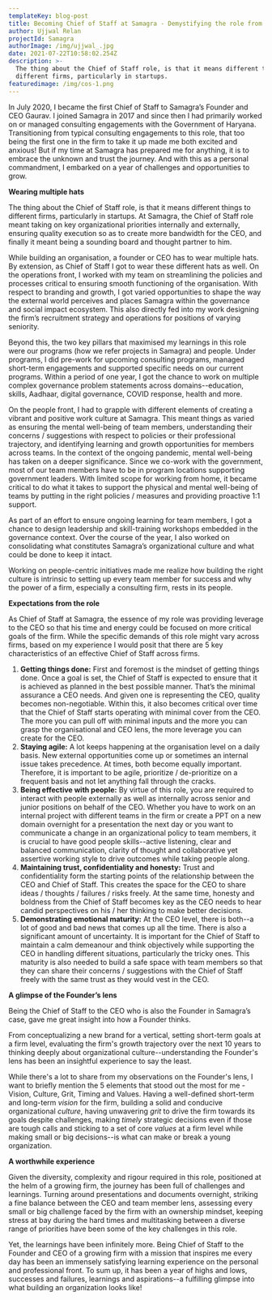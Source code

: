 ```yaml
---
templateKey: blog-post
title: Becoming Chief of Staff at Samagra - Demystifying the role from my experience
author: Ujjwal Relan
projectId: Samagra
authorImage: /img/ujjwal_.jpg
date: 2021-07-22T10:58:02.254Z
description: >-
  The thing about the Chief of Staff role, is that it means different things to
  different firms, particularly in startups.
featuredimage: /img/cos-1.png
---
```

In July 2020, I became the first Chief of Staff to Samagra’s Founder and CEO Gaurav. I joined Samagra in 2017 and since then I had primarily worked on or managed consulting engagements with the Government of Haryana. Transitioning from typical consulting engagements to this role, that too being the first one in the firm to take it up made me both excited and anxious! But if my time at Samagra has prepared me for anything, it is to embrace the unknown and trust the journey. And with this as a personal commandment, I embarked on a year of challenges and opportunities to grow.

**Wearing multiple hats**

The thing about the Chief of Staff role, is that it means different things to different firms, particularly in startups. At Samagra, the Chief of Staff role meant taking on key organizational priorities internally and externally, ensuring quality execution so as to create more bandwidth for the CEO, and finally it meant being a sounding board and thought partner to him. 

While building an organisation, a founder or CEO has to wear multiple hats. By extension, as Chief of Staff I got to wear these different hats as well. On the operations front, I worked with my team on streamlining the policies and processes critical to ensuring smooth functioning of the organisation. With respect to branding and growth, I got varied opportunities to shape the way the external world perceives and places Samagra within the governance and social impact ecosystem. This also directly fed into my work designing the firm’s recruitment strategy and operations for positions of varying seniority. 

Beyond this, the two key pillars that maximised my learnings in this role were our programs (how we refer projects in Samagra) and people. Under programs, I did pre-work for upcoming consulting programs, managed short-term engagements and supported specific needs on our current programs. Within a period of one year, I got the chance to work on multiple complex governance problem statements across domains--education, skills, Aadhaar, digital governance, COVID response, health and more. 

On the people front, I had to grapple with different elements of creating a vibrant and positive work culture at Samagra. This meant things as varied as ensuring the mental well-being of team members,  understanding their concerns / suggestions with respect to policies or their professional trajectory, and identifying learning and growth opportunities for members across teams. In the context of the ongoing pandemic, mental well-being has taken on a deeper significance. Since we co-work with the government, most of our team members have to be in program locations supporting  government leaders. With limited scope for working from home, it became critical to do what it takes to support the physical and mental well-being of teams by putting in the right policies / measures and providing proactive 1:1 support.

As part of an effort to ensure ongoing learning for team members, I got a chance to design leadership and skill-training workshops embedded in the governance context. Over the course of the year, I also worked on consolidating what constitutes Samagra’s organizational culture and what could be done to keep it intact. 

Working on people-centric initiatives made me realize how building the right culture is intrinsic to setting up every team member for success and why the power of a firm, especially a consulting firm, rests in its people.  

**Expectations from the role**

As Chief of Staff at Samagra, the essence of my role was providing leverage to the CEO so that his time and energy could be focused on more critical goals of the firm. While the specific demands of this role might vary across firms, based on my experience I would posit that there are 5 key characteristics of an effective Chief of Staff across firms.

1. **Getting things done:** First and foremost is the mindset of getting things done. Once a goal is set, the Chief of Staff is expected to ensure that it is achieved as planned in the best possible manner. That’s the minimal assurance a CEO needs. And given one is representing the CEO, quality becomes non-negotiable. Within this, it also becomes critical over time that the Chief of Staff starts operating with minimal cover from the CEO. The more you can pull off with minimal inputs and the more you can grasp the organisational and CEO lens, the more leverage you can create for the CEO. 
2. **Staying agile:** A lot keeps happening at the organisation level on a daily basis. New external opportunities come up or sometimes an internal issue takes precedence. At times, both become equally important. Therefore, it is important to be agile, prioritize / de-prioritize on a frequent basis and not let anything fall through the cracks. 
3. **Being effective with people:** By virtue of this role, you are required to interact with people externally as well as internally across senior and junior positions on behalf of the CEO. Whether you have to work on an internal project with different teams in the firm or create a PPT on a new domain overnight for a presentation the next day or you want to communicate a change in an organizational policy to team members, it is crucial to have good people skills--active listening, clear and balanced communication, clarity of thought and collaborative yet assertive working style to drive outcomes while taking people along.
4. **Maintaining trust, confidentiality and honesty:** Trust and confidentiality form the starting points of the relationship between the CEO and Chief of Staff. This creates the space for the CEO to share ideas / thoughts / failures / risks freely. At the same time, honesty and boldness from the Chief of Staff becomes key as the CEO needs to hear candid perspectives on his / her thinking to make better decisions.
5. **Demonstrating emotional maturity:** At the CEO level, there is both--a lot of good and bad news that comes up all the time. There is also a significant amount of uncertainty. It is important for the Chief of Staff to maintain a calm demeanour and think objectively while supporting the CEO in handling different situations, particularly the tricky ones. This maturity is also needed to build a safe space with team members so that they can share their concerns / suggestions with the Chief of Staff freely with the same trust as they would vest in the CEO.

**A glimpse of the Founder’s lens**

Being the Chief of Staff to the CEO who is also the Founder in Samagra’s case, gave me great insight into how a Founder thinks.

From conceptualizing a new brand for a vertical, setting short-term goals at a firm level, evaluating the firm's growth trajectory over the next 10 years to thinking deeply about organizational culture--understanding the Founder's lens has been an insightful experience to say the least.

While there's a lot to share from my observations on the Founder's lens, I want to briefly mention the 5 elements that stood out the most for me - Vision, Culture, Grit, Timing and Values. Having a well-defined short-term and long-term _vision_ for the firm, building a solid and conducive organizational _culture_, having unwavering _grit_ to drive the firm towards its goals despite challenges, making _timely_ strategic decisions even if those are tough calls and sticking to a set of core _values_ at a firm level while making small or big decisions--is what can make or break a young organization.

**A worthwhile experience**

Given the diversity, complexity and rigour required in this role, positioned at the helm of a growing firm, the journey has been full of challenges and learnings. Turning around presentations and documents overnight, striking a fine balance between the CEO and team member lens, assessing every small or big challenge faced by the firm with an ownership mindset, keeping stress at bay during the hard times and multitasking between a diverse range of priorities have been some of the key challenges in this role.

Yet, the learnings have been infinitely more. Being Chief of Staff to the Founder and CEO of a growing firm with a mission that inspires me every day has been an immensely satisfying learning experience on the personal and professional front. To sum up, it has been a year of highs and lows, successes and failures, learnings and aspirations--a fulfilling glimpse into what building an organization looks like!
